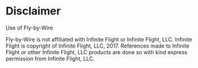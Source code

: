 # Disclaimer

Use of Fly-by-Wire

Fly-by-Wire is not affiliated with Infinite Flight or Infinite Flight, LLC.
Infinite Flight is copyright of Infinite Flight, LLC, 2017. References made to Infinite Flight or other Infinite Flight, LLC products are done so with kind express permission from Infinite Flight, LLC.
